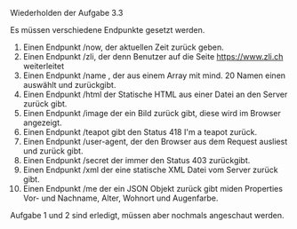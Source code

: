 Wiederholden der Aufgabe 3.3

Es müssen verschiedene Endpunkte gesetzt werden.

1. Einen Endpunkt /now, der aktuellen Zeit zurück geben.
2. Einen Endpunkt /zli, der denn Benutzer auf die Seite https://www.zli.ch weiterleitet
3. Einen Endpunkt /name , der aus einem Array mit mind. 20 Namen einen auswählt und zurückgibt.
4. Einen Endpunkt /html der Statische HTML aus einer Datei an den Server zurück gibt.
5. Einen Endpunkt /image der ein Bild zurück gibt, diese wird im Browser angezeigt.
6. Einen Endpunkt /teapot gibt den Status 418 I'm a teapot zurück.
7. Einen Endpunkt /user-agent, der den Browser aus dem Request ausliest und zurück gibt.
8. Einen Endpunkt /secret der immer den Status 403 zurückgibt.
9. Einen Endpunkt /xml der eine statische XML Datei vom Server zurück gibt.
10. Einen Endpunkt /me der ein JSON Objekt zurück gibt miden Properties Vor- und Nachname, Alter, Wohnort und Augenfarbe.


Aufgabe 1 und 2 sind erledigt, müssen aber nochmals angeschaut werden.
